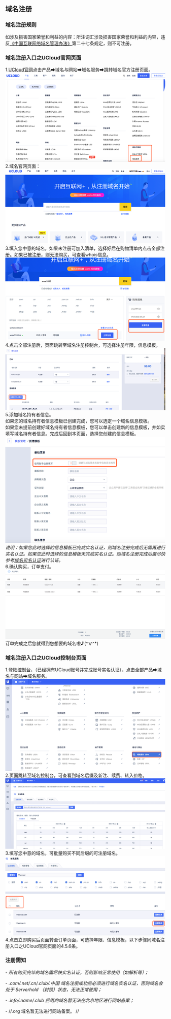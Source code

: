 

## 域名注册

### 域名注册规则

如涉及损害国家荣誉和利益的内容：所注词汇涉及损害国家荣誉和利益的内容，违反[《中国互联网络域名管理办法》](http://www.miit.gov.cn/n1146295/n1146557/n1146624/c3554612/content.html)第二十七条规定，则不可注册。

### 域名注册入口之UCloud官网页面

1\.[UCloud官网](https://www.ucloud.cn/)点击产品➡域名与网站➡域名服务➡跳转域名官方注册页面。  
![](/images/operate/图片_1.png)  
2.域名官网页面：  
![](/images/operate/图片_2.png)  
3.填入您中意的域名，如果未注册可加入清单，选择好后在购物清单内点击全部注册。如果已被注册，则无法购买，可查看whois信息。  
![](/images/operate/图片_3.png)  
4.点击全部注册后，页面跳转至域名注册控制台，可选择注册年限，信息模板。  
![](/images/operate/图片_4.png)  
5.添加域名持有者信息。  
如果您的域名持有者信息模板已创建完成，您可以选定一个域名信息模板。  
如果您未提前创建好域名持有者信息模板，您可以单击创建新的信息模板，并如实填写域名持有者信息。完成后回到本页面，选择您创建的信息模板。  
![](/images/operate/图片_5.png)  
*说明：如果您此时选择的信息模板已完成实名认证，则域名注册完成后无需再进行实名认证。如果您此时选择的信息模板未完成实名认证。则域名注册完成后需尽快参考[域名实名认证](https://docs.ucloud.cn/udnr/certification/personal)进行认证。*  
6.确认购买，订单支付。  
![](/images/operate/图片_6.png)  
订单完成之后您就得到您想要的域名啦♪(^∇^\*)

### 域名注册入口之UCloud控制台页面

1.登陆[控制台](https://console.ucloud.cn/udnr/registerInquire)，（已经拥有UCloud账号并完成账号实名认证），点击全部产品➡域名与网站➡域名服务。  
![](/images/operate/图片0_1.png)  
2.页面跳转至域名控制台，可查看到域名后缀及新注、续费、转入价格。  
![](/images/operate/图片0_2.png)  
3.填写您中意的域名，可批量购买不同后缀的可注册域名。  
![](/images/operate/图片_03.png)  
4.点击立即购买后页面转至订单页面，可选择年限、信息模板，以下步骤同域名注册入口之UCloud官网页面的4.5.6条。

### 注册需知

\- *所有购买完毕的域名需尽快实名认证，否则影响正常使用（如解析等）；*

\- *.com/.net/.cn/.club/.中国 域名注册成功后必须进行域名实名认证，否则域名会处于 Serverhold
（封锁）状态，无法正常使用；*

\- *.info/.name/.club 后缀的域名暂无法在北京地区进行网站备案；*

\- //.org 域名暂无法进行网站备案。 //
